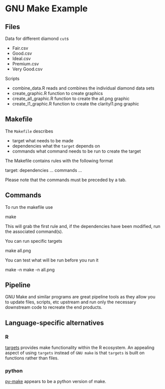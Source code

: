 # GNU Make Example

## Files

Data for different diamond `cut`s

- Fair.csv
- Good.csv
- Ideal.csv
- Premium.csv
- Very Good.csv

Scripts

- combine_data.R        reads and combines the individual diamond data sets
- create_graphic.R      function to create graphics
- create_all_graphic.R  function to create the all.png graphic
- create_I1_graphic.R   function to create the clarityI1.png graphic

## Makefile

The `Makefile` describes 

- target       what needs to be made 
- dependencies what the `target` depends on
- commands     what command needs to be run to create the target

The Makefile contains rules with the following format

  target: dependencies ...
    commands
    ...
  
Please note that the commands must be preceded by a tab. 


## Commands

To run the makefile use 

  make
  
This will grab the first rule and, if the dependencies have been modified, 
run the associated command(s).

You can run specific targets

  make all.png
  
You can test what will be run before you run it

  make -n 
  make -n all.png
  

## Pipeline

GNU Make and similar programs are great pipeline tools as they allow you to 
update files, scripts, etc upstream and run only the necessary downstream code
to recreate the end products. 

## Language-specific alternatives

### R 

[targets](https://books.ropensci.org/targets/) provides make functionality
within the R ecosystem. An appealing aspect of using `targets` instead of 
`GNU make` is that `targets` is built on functions rather than files. 


### python

[py-make](https://pypi.org/project/py-make/) appears to be a python version
of make.

